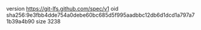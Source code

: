 version https://git-lfs.github.com/spec/v1
oid sha256:9e3fbb4dde754a0debe60bc685d5f995aadbbc12db6d1dcd1a797a71b39a4b90
size 3238
